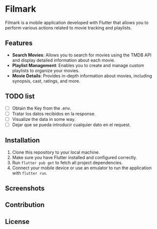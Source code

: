 # Filmark

Filmark is a mobile application developed with Flutter that allows you to perform various actions related to movie tracking and playlists.

## Features

- **Search Movies**: Allows you to search for movies using the TMDB API and display detailed information about each movie.
- **Playlist Management**: Enables you to create and manage custom playlists to organize your movies.
- **Movie Details**: Provides in-depth information about movies, including synopsis, cast, ratings, and more.

## TODO list

- [ ] Obtain the Key from the .env.
- [ ] Tratar los datos recibidos en la response.
- [ ] Visualize the data in some way.
- [ ] Dejar que se pueda introducir cualquier dato en el request.

## Installation

1. Clone this repository to your local machine.
2. Make sure you have Flutter installed and configured correctly.
3. Run `flutter pub get` to fetch all project dependencies.
4. Connect your mobile device or use an emulator to run the application with `flutter run`.

## Screenshots

## Contribution

## License

